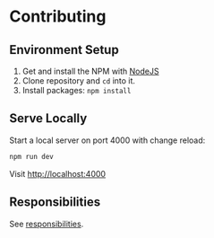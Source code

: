 # Contributing

## Environment Setup

1. Get and install the NPM with [NodeJS](https://nodejs.org/)
2. Clone repository and ```cd``` into it.
3. Install packages: ```npm install```

## Serve Locally

Start a local server on port 4000 with change reload:
```bash
npm run dev
```

Visit [http://localhost:4000](http://localhost:4000)

## Responsibilities

See [responsibilities](https://github.com/NativeForms/framework-src/blob/master/CONTRIBUTING.md#responsibilities).